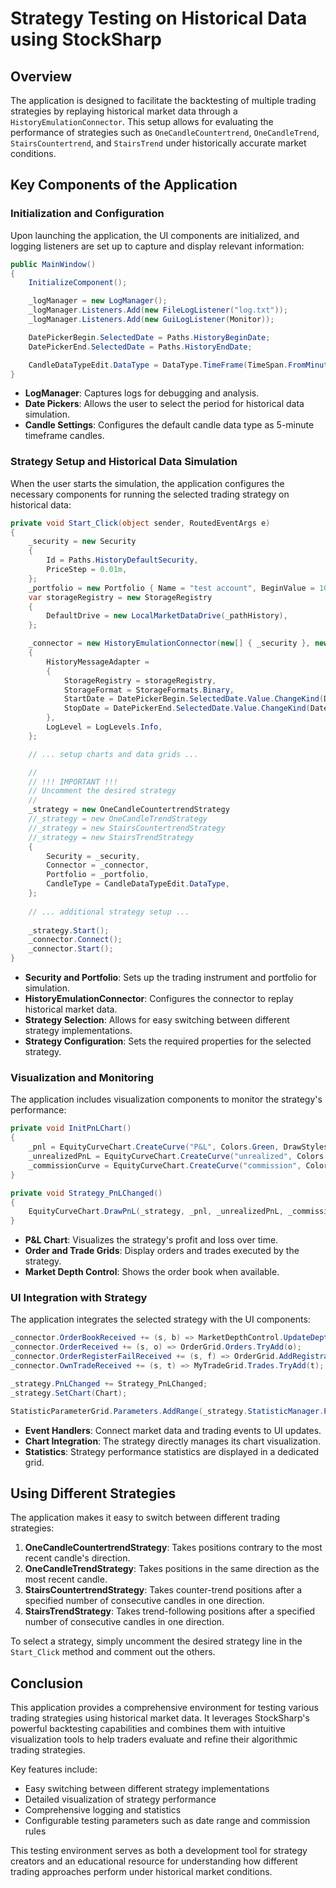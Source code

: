 # Strategy Testing on Historical Data using StockSharp

## Overview

The application is designed to facilitate the backtesting of multiple trading strategies by replaying historical market data through a `HistoryEmulationConnector`. This setup allows for evaluating the performance of strategies such as `OneCandleCountertrend`, `OneCandleTrend`, `StairsCountertrend`, and `StairsTrend` under historically accurate market conditions.

## Key Components of the Application

### Initialization and Configuration

Upon launching the application, the UI components are initialized, and logging listeners are set up to capture and display relevant information:

```csharp
public MainWindow()
{
    InitializeComponent();

    _logManager = new LogManager();
    _logManager.Listeners.Add(new FileLogListener("log.txt"));
    _logManager.Listeners.Add(new GuiLogListener(Monitor));

    DatePickerBegin.SelectedDate = Paths.HistoryBeginDate;
    DatePickerEnd.SelectedDate = Paths.HistoryEndDate;

    CandleDataTypeEdit.DataType = DataType.TimeFrame(TimeSpan.FromMinutes(5));
}
```

- **LogManager**: Captures logs for debugging and analysis.
- **Date Pickers**: Allows the user to select the period for historical data simulation.
- **Candle Settings**: Configures the default candle data type as 5-minute timeframe candles.

### Strategy Setup and Historical Data Simulation

When the user starts the simulation, the application configures the necessary components for running the selected trading strategy on historical data:

```csharp
private void Start_Click(object sender, RoutedEventArgs e)
{
    _security = new Security
    {
        Id = Paths.HistoryDefaultSecurity,
        PriceStep = 0.01m,
    };
    _portfolio = new Portfolio { Name = "test account", BeginValue = 1000000 };
    var storageRegistry = new StorageRegistry
    {
        DefaultDrive = new LocalMarketDataDrive(_pathHistory),
    };

    _connector = new HistoryEmulationConnector(new[] { _security }, new[] { _portfolio })
    {
        HistoryMessageAdapter =
        {
            StorageRegistry = storageRegistry,
            StorageFormat = StorageFormats.Binary,
            StartDate = DatePickerBegin.SelectedDate.Value.ChangeKind(DateTimeKind.Utc),
            StopDate = DatePickerEnd.SelectedDate.Value.ChangeKind(DateTimeKind.Utc),
        },
        LogLevel = LogLevels.Info,
    };

    // ... setup charts and data grids ...

    //
    // !!! IMPORTANT !!!
    // Uncomment the desired strategy
    //
    _strategy = new OneCandleCountertrendStrategy
    //_strategy = new OneCandleTrendStrategy
    //_strategy = new StairsCountertrendStrategy
    //_strategy = new StairsTrendStrategy
    {
        Security = _security,
        Connector = _connector,
        Portfolio = _portfolio,
        CandleType = CandleDataTypeEdit.DataType,
    };
    
    // ... additional strategy setup ...
    
    _strategy.Start();
    _connector.Connect();
    _connector.Start();
}
```

- **Security and Portfolio**: Sets up the trading instrument and portfolio for simulation.
- **HistoryEmulationConnector**: Configures the connector to replay historical market data.
- **Strategy Selection**: Allows for easy switching between different strategy implementations.
- **Strategy Configuration**: Sets the required properties for the selected strategy.

### Visualization and Monitoring

The application includes visualization components to monitor the strategy's performance:

```csharp
private void InitPnLChart()
{
    _pnl = EquityCurveChart.CreateCurve("P&L", Colors.Green, DrawStyles.Area);
    _unrealizedPnL = EquityCurveChart.CreateCurve("unrealized", Colors.Black, DrawStyles.Line);
    _commissionCurve = EquityCurveChart.CreateCurve("commission", Colors.Red, DrawStyles.Line);
}

private void Strategy_PnLChanged()
{
    EquityCurveChart.DrawPnL(_strategy, _pnl, _unrealizedPnL, _commissionCurve);
}
```

- **P&L Chart**: Visualizes the strategy's profit and loss over time.
- **Order and Trade Grids**: Display orders and trades executed by the strategy.
- **Market Depth Control**: Shows the order book when available.

### UI Integration with Strategy

The application integrates the selected strategy with the UI components:

```csharp
_connector.OrderBookReceived += (s, b) => MarketDepthControl.UpdateDepth(b);
_connector.OrderReceived += (s, o) => OrderGrid.Orders.TryAdd(o);
_connector.OrderRegisterFailReceived += (s, f) => OrderGrid.AddRegistrationFail(f);
_connector.OwnTradeReceived += (s, t) => MyTradeGrid.Trades.TryAdd(t);

_strategy.PnLChanged += Strategy_PnLChanged;
_strategy.SetChart(Chart);

StatisticParameterGrid.Parameters.AddRange(_strategy.StatisticManager.Parameters);
```

- **Event Handlers**: Connect market data and trading events to UI updates.
- **Chart Integration**: The strategy directly manages its chart visualization.
- **Statistics**: Strategy performance statistics are displayed in a dedicated grid.

## Using Different Strategies

The application makes it easy to switch between different trading strategies:

1. **OneCandleCountertrendStrategy**: Takes positions contrary to the most recent candle's direction.
2. **OneCandleTrendStrategy**: Takes positions in the same direction as the most recent candle.
3. **StairsCountertrendStrategy**: Takes counter-trend positions after a specified number of consecutive candles in one direction.
4. **StairsTrendStrategy**: Takes trend-following positions after a specified number of consecutive candles in one direction.

To select a strategy, simply uncomment the desired strategy line in the `Start_Click` method and comment out the others.

## Conclusion

This application provides a comprehensive environment for testing various trading strategies using historical market data. It leverages StockSharp's powerful backtesting capabilities and combines them with intuitive visualization tools to help traders evaluate and refine their algorithmic trading strategies.

Key features include:
- Easy switching between different strategy implementations
- Detailed visualization of strategy performance
- Comprehensive logging and statistics
- Configurable testing parameters such as date range and commission rules

This testing environment serves as both a development tool for strategy creators and an educational resource for understanding how different trading approaches perform under historical market conditions.